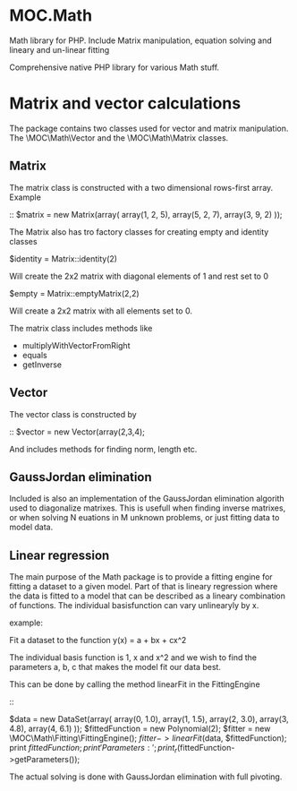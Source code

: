 MOC.Math
========

Math library for PHP. Include Matrix manipulation, equation solving and lineary and un-linear fitting

Comprehensive native PHP library for various Math stuff.

Matrix and vector calculations
==============================

The package contains two classes used for vector and matrix manipulation. The \MOC\Math\Vector and the \MOC\Math\Matrix
classes.

Matrix
------

The matrix class is constructed with a two dimensional rows-first array. Example

::
	$matrix = new Matrix(array(
		array(1, 2, 5),
		array(5, 2, 7),
		array(3, 9, 2)
	));

The Matrix also has tro factory classes for creating empty and identity classes

 $identity = Matrix::identity(2)

Will create the 2x2 matrix with diagonal elements of 1 and rest set to 0

 $empty = Matrix::emptyMatrix(2,2)

Will create a 2x2 matrix with all elements set to 0.

The matrix class includes methods like

* multiplyWithVectorFromRight
* equals
* getInverse

Vector
------

The vector class is constructed by

::
	$vector = new Vector(array(2,3,4);

And includes methods for finding norm, length etc.

GaussJordan elimination
-----------------------

Included is also an implementation of the GaussJordan elimination algorith used to diagonalize matrixes. This is usefull
 when finding inverse matrixes, or when solving N euations in M unknown problems, or just fitting data to model data.



Linear regression
-----------------

The main purpose of the Math package is to provide a fitting engine for fitting a dataset to a given model. Part of that
is lineary regression where the data is fitted to a model that can be described as a lineary combination of functions.
The individual basisfunction can vary unlinearyly by x.

example:

Fit a dataset to the function y(x) = a + bx + cx^2

The individual basis function is 1, x and x^2 and we wish to find the parameters a, b, c that makes the model fit our
data best.

This can be done by calling the method linearFit in the FittingEngine

::

 $data = new DataSet(array(
 	array(0, 1.0),
 	array(1, 1.5),
 	array(2, 3.0),
 	array(3, 4.8),
 	array(4, 6.1)
 ));
 $fittedFunction = new Polynomial(2);
 $fitter = new \MOC\Math\Fitting\FittingEngine();
 $fitter->linearFit($data, $fittedFunction);
 print $fittedFunction;
 print 'Parameters: ';
 print_r($fittedFunction->getParameters());

The actual solving is done with GaussJordan elimination with full pivoting.